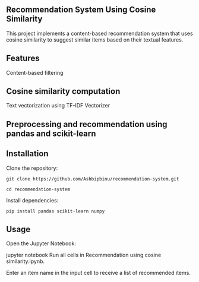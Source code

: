## Recommendation System Using Cosine Similarity
This project implements a content-based recommendation system that uses cosine similarity to suggest similar items based on their textual features.

## Features
Content-based filtering

## Cosine similarity computation

Text vectorization using TF-IDF Vectorizer

## Preprocessing and recommendation using pandas and scikit-learn

## Installation
Clone the repository:

```git clone https://github.com/Ashbipbinu/recommendation-system.git```



```cd recommendation-system```

Install dependencies:

```pip install pandas scikit-learn numpy```

## Usage
Open the Jupyter Notebook:

jupyter notebook
Run all cells in Recommendation using cosine similarity.ipynb.

Enter an item name in the input cell to receive a list of recommended items.
